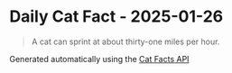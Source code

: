 # Daily Cat Fact - 2025-01-26

> A cat can sprint at about thirty-one miles per hour.

Generated automatically using the [Cat Facts API](https://catfact.ninja)
